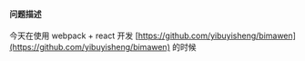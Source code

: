 #### 问题描述

 今天在使用 webpack + react 开发 [https://github.com/yibuyisheng/bimawen](https://github.com/yibuyisheng/bimawen) 的时候
